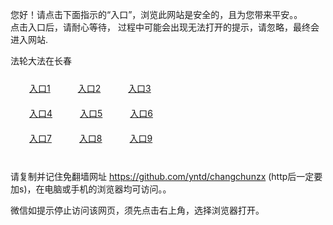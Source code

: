 您好！请点击下面指示的“入口”，浏览此网站是安全的，且为您带来平安。。 <br/>
点击入口后，请耐心等待， 过程中可能会出现无法打开的提示，请忽略，最终会进入网站. </br>

法轮大法在长春<br/>
<div style="padding:10px"><a style="margin:20px" target="_blank" href="https://d1ragbw3swwvmt.cloudfront.net/2Qpsp?ciizkie" id="ccLink1" rel="nofollow">入口1</a> <a target="_blank" style="margin:20px" href="https://d3ux9ohzyqmi2g.cloudfront.net/2Qpsp?kpclauh" id="ccLink2" rel="nofollow">入口2</a> <a style="margin:20px" target="_blank" href="https://d1ft7b8a6i0b48.cloudfront.net/2Qpsp?akrvqcta" id="ccLink3" rel="nofollow">入口3</a></div>

<div style="padding:10px" ><a style="margin:20px" target="_blank" href="https://d1ragbw3swwvmt.cloudfront.net/2Qpsp?ciizkie" id="ccLink4" rel="nofollow">入口4</a> <a style="margin:20px" href="https://d3ux9ohzyqmi2g.cloudfront.net/2Qpsp?kpclauh" target="_blank" id="ccLink5" rel="nofollow">入口5</a> <a style="margin:20px" href="https://d1ft7b8a6i0b48.cloudfront.net/2Qpsp?akrvqcta" target="_blank" id="ccLink6" rel="nofollow">入口6</a></div>

<div style="padding:10px"><a style="margin:20px" target="_blank" href="https://d1ragbw3swwvmt.cloudfront.net/2Qpsp?ciizkie" id="ccLink7" rel="nofollow">入口7</a> <a style="margin:20px" href="https://d3ux9ohzyqmi2g.cloudfront.net/2Qpsp?kpclauh" target="_blank" id="ccLink8" rel="nofollow">入口8</a> <a style="margin:20px" target="_blank" href="https://d1ft7b8a6i0b48.cloudfront.net/2Qpsp?akrvqcta" id="ccLink9" rel="nofollow">入口9</a></div>

<br/>



请复制并记住免翻墙网址 https://github.com/yntd/changchunzx (http后一定要加s)，在电脑或手机的浏览器均可访问。。<br/>

微信如提示停止访问该网页，须先点击右上角，选择浏览器打开。
